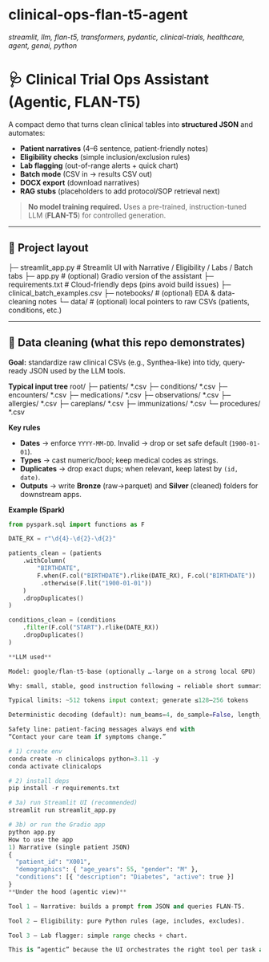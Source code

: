 # clinical-ops-flan-t5-agent
_streamlit, llm, flan-t5, transformers, pydantic, clinical-trials, healthcare, agent, genai, python_

# 🩺 Clinical Trial Ops Assistant (Agentic, FLAN-T5)

A compact demo that turns clean clinical tables into **structured JSON** and automates:

- **Patient narratives** (4–6 sentence, patient-friendly notes)
- **Eligibility checks** (simple inclusion/exclusion rules)
- **Lab flagging** (out-of-range alerts + quick chart)
- **Batch mode** (CSV in → results CSV out)
- **DOCX export** (download narratives)
- **RAG stubs** (placeholders to add protocol/SOP retrieval next)

> **No model training required.** Uses a pre-trained, instruction-tuned LLM (**FLAN-T5**) for controlled generation.

---

## 🧱 Project layout
├─ streamlit_app.py # Streamlit UI with Narrative / Eligibility / Labs / Batch tabs
├─ app.py # (optional) Gradio version of the assistant
├─ requirements.txt # Cloud-friendly deps (pins avoid build issues)
├─ clinical_batch_examples.csv
├─ notebooks/ # (optional) EDA & data-cleaning notes
└─ data/ # (optional) local pointers to raw CSVs (patients, conditions, etc.)

---

## 🧼 Data cleaning (what this repo demonstrates)

**Goal:** standardize raw clinical CSVs (e.g., Synthea-like) into tidy, query-ready JSON used by the LLM tools.

**Typical input tree**
root/
├─ patients/ *.csv
├─ conditions/ *.csv
├─ encounters/ *.csv
├─ medications/ *.csv
├─ observations/ *.csv
├─ allergies/ *.csv
├─ careplans/ *.csv
├─ immunizations/ *.csv
└─ procedures/ *.csv

**Key rules**
- **Dates** → enforce `YYYY-MM-DD`. Invalid → drop or set safe default (`1900-01-01`).
- **Types** → cast numeric/bool; keep medical codes as strings.
- **Duplicates** → drop exact dups; when relevant, keep latest by `(id, date)`.
- **Outputs** → write **Bronze** (raw→parquet) and **Silver** (cleaned) folders for downstream apps.

**Example (Spark)**
```python
from pyspark.sql import functions as F

DATE_RX = r"\d{4}-\d{2}-\d{2}"

patients_clean = (patients
    .withColumn(
        "BIRTHDATE",
        F.when(F.col("BIRTHDATE").rlike(DATE_RX), F.col("BIRTHDATE"))
         .otherwise(F.lit("1900-01-01"))
    )
    .dropDuplicates()
)

conditions_clean = (conditions
    .filter(F.col("START").rlike(DATE_RX))
    .dropDuplicates()
)

**LLM used**

Model: google/flan-t5-base (optionally …-large on a strong local GPU)

Why: small, stable, good instruction following → reliable short summaries

Typical limits: ~512 tokens input context; generate ≤128–256 tokens

Deterministic decoding (default): num_beams=4, do_sample=False, length_penalty=0.9, no_repeat_ngram_size=3

Safety line: patient-facing messages always end with
“Contact your care team if symptoms change.”

# 1) create env
conda create -n clinicalops python=3.11 -y
conda activate clinicalops

# 2) install deps
pip install -r requirements.txt

# 3a) run Streamlit UI (recommended)
streamlit run streamlit_app.py

# 3b) or run the Gradio app
python app.py
How to use the app
1) Narrative (single patient JSON)
{
  "patient_id": "X001",
  "demographics": { "age_years": 55, "gender": "M" },
  "conditions": [{ "description": "Diabetes", "active": true }]
}
**Under the hood (agentic view)**

Tool 1 — Narrative: builds a prompt from JSON and queries FLAN-T5.

Tool 2 — Eligibility: pure Python rules (age, includes, excludes).

Tool 3 — Lab flagger: simple range checks + chart.

This is “agentic” because the UI orchestrates the right tool per task and enforces prompt discipline (no free-form model chatter).
